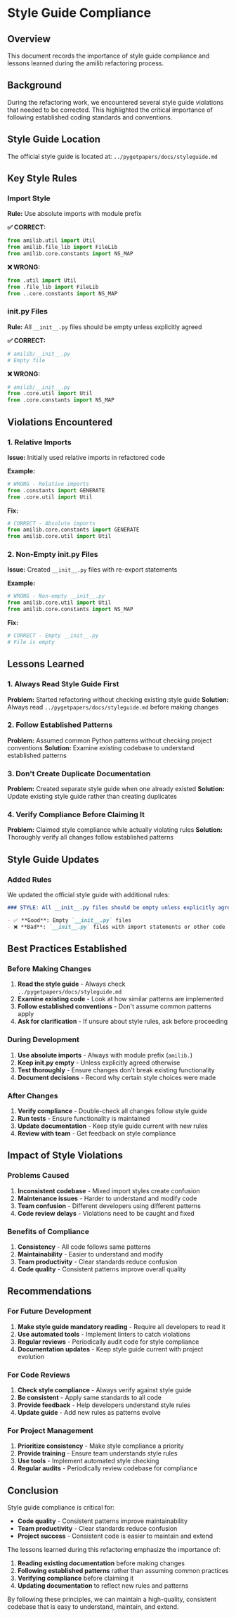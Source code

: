 # Style Guide Compliance

## Overview

This document records the importance of style guide compliance and lessons learned during the amilib refactoring process.

## Background

During the refactoring work, we encountered several style guide violations that needed to be corrected. This highlighted the critical importance of following established coding standards and conventions.

## Style Guide Location

The official style guide is located at:
`../pygetpapers/docs/styleguide.md`

## Key Style Rules

### Import Style

**Rule:** Use absolute imports with module prefix

**✅ CORRECT:**
```python
from amilib.util import Util
from amilib.file_lib import FileLib
from amilib.core.constants import NS_MAP
```

**❌ WRONG:**
```python
from .util import Util
from .file_lib import FileLib
from ..core.constants import NS_MAP
```

### __init__.py Files

**Rule:** All `__init__.py` files should be empty unless explicitly agreed

**✅ CORRECT:**
```python
# amilib/__init__.py
# Empty file
```

**❌ WRONG:**
```python
# amilib/__init__.py
from .core.util import Util
from .core.constants import NS_MAP
```

## Violations Encountered

### 1. Relative Imports

**Issue:** Initially used relative imports in refactored code

**Example:**
```python
# WRONG - Relative imports
from .constants import GENERATE
from .core.util import Util
```

**Fix:**
```python
# CORRECT - Absolute imports
from amilib.core.constants import GENERATE
from amilib.core.util import Util
```

### 2. Non-Empty __init__.py Files

**Issue:** Created `__init__.py` files with re-export statements

**Example:**
```python
# WRONG - Non-empty __init__.py
from amilib.core.util import Util
from amilib.core.constants import NS_MAP
```

**Fix:**
```python
# CORRECT - Empty __init__.py
# File is empty
```

## Lessons Learned

### 1. Always Read Style Guide First

**Problem:** Started refactoring without checking existing style guide
**Solution:** Always read `../pygetpapers/docs/styleguide.md` before making changes

### 2. Follow Established Patterns

**Problem:** Assumed common Python patterns without checking project conventions
**Solution:** Examine existing codebase to understand established patterns

### 3. Don't Create Duplicate Documentation

**Problem:** Created separate style guide when one already existed
**Solution:** Update existing style guide rather than creating duplicates

### 4. Verify Compliance Before Claiming It

**Problem:** Claimed style compliance while actually violating rules
**Solution:** Thoroughly verify all changes follow established patterns

## Style Guide Updates

### Added Rules

We updated the official style guide with additional rules:

```markdown
### STYLE: All __init__.py files should be empty unless explicitly agreed

- ✅ **Good**: Empty `__init__.py` files
- ❌ **Bad**: `__init__.py` files with import statements or other code
```

## Best Practices Established

### Before Making Changes

1. **Read the style guide** - Always check `../pygetpapers/docs/styleguide.md`
2. **Examine existing code** - Look at how similar patterns are implemented
3. **Follow established conventions** - Don't assume common patterns apply
4. **Ask for clarification** - If unsure about style rules, ask before proceeding

### During Development

1. **Use absolute imports** - Always with module prefix (`amilib.`)
2. **Keep __init__.py empty** - Unless explicitly agreed otherwise
3. **Test thoroughly** - Ensure changes don't break existing functionality
4. **Document decisions** - Record why certain style choices were made

### After Changes

1. **Verify compliance** - Double-check all changes follow style guide
2. **Run tests** - Ensure functionality is maintained
3. **Update documentation** - Keep style guide current with new rules
4. **Review with team** - Get feedback on style compliance

## Impact of Style Violations

### Problems Caused

1. **Inconsistent codebase** - Mixed import styles create confusion
2. **Maintenance issues** - Harder to understand and modify code
3. **Team confusion** - Different developers using different patterns
4. **Code review delays** - Violations need to be caught and fixed

### Benefits of Compliance

1. **Consistency** - All code follows same patterns
2. **Maintainability** - Easier to understand and modify
3. **Team productivity** - Clear standards reduce confusion
4. **Code quality** - Consistent patterns improve overall quality

## Recommendations

### For Future Development

1. **Make style guide mandatory reading** - Require all developers to read it
2. **Use automated tools** - Implement linters to catch violations
3. **Regular reviews** - Periodically audit code for style compliance
4. **Documentation updates** - Keep style guide current with project evolution

### For Code Reviews

1. **Check style compliance** - Always verify against style guide
2. **Be consistent** - Apply same standards to all code
3. **Provide feedback** - Help developers understand style rules
4. **Update guide** - Add new rules as patterns evolve

### For Project Management

1. **Prioritize consistency** - Make style compliance a priority
2. **Provide training** - Ensure team understands style rules
3. **Use tools** - Implement automated style checking
4. **Regular audits** - Periodically review codebase for compliance

## Conclusion

Style guide compliance is critical for:
- **Code quality** - Consistent patterns improve maintainability
- **Team productivity** - Clear standards reduce confusion
- **Project success** - Consistent code is easier to maintain and extend

The lessons learned during this refactoring emphasize the importance of:
1. **Reading existing documentation** before making changes
2. **Following established patterns** rather than assuming common practices
3. **Verifying compliance** before claiming it
4. **Updating documentation** to reflect new rules and patterns

By following these principles, we can maintain a high-quality, consistent codebase that is easy to understand, maintain, and extend. 
